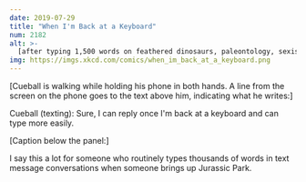 ```yaml
---
date: 2019-07-29
title: "When I'm Back at a Keyboard"
num: 2182
alt: >-
  [after typing 1,500 words on feathered dinosaurs, paleontology, sexism, lava, and dinosaurs as animals rather than movie monsters] Sorry to cut it short, I'm on my phone. When I'm back at a keyboard, I can give you another 5,000 words.
img: https://imgs.xkcd.com/comics/when_im_back_at_a_keyboard.png
---
```

[Cueball is walking while holding his phone in both hands. A line from the screen on the phone goes to the text above him, indicating what he writes:]

Cueball (texting): Sure, I can reply once I'm back at a keyboard and can type more easily.

[Caption below the panel:]

I say this a lot for someone who routinely types thousands of words in text message conversations when someone brings up Jurassic Park.
